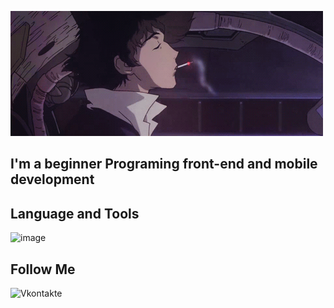 [![Header](https://github.com/424Nkita-Csharsfta4/424Nkita-Csharsfta4/blob/main/424Nkita-Csharsfta4-main/assets/1.gif)](https://vk.com/php1234python)

## I'm a beginner Programing front-end  and mobile development

## Language and Tools
![image](https://user-images.githubusercontent.com/103760832/179785156-d5e1b03a-a25e-429a-b689-17abf19c2358.png)

## Follow Me
![Vkontakte](![image](https://user-images.githubusercontent.com/103760832/179786909-b14f80a7-e402-41a3-9af0-fffd817f8cce.png))
